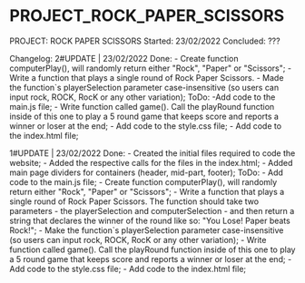 # PROJECT_ROCK_PAPER_SCISSORS
PROJECT: ROCK PAPER SCISSORS
Started: 23/02/2022
Concluded: ???

Changelog:
2#UPDATE | 23/02/2022
    Done:
        - Create function computerPlay(), will randomly return either "Rock", "Paper" or "Scissors";
        - Write a function that plays a single round of Rock Paper Scissors.
        - Made the function`s playerSelection parameter case-insensitive (so users can input rock, ROCK, RocK or any other variation);
    ToDo:
        -Add code to the main.js file;
            - Write function called game(). Call the playRound function inside of this one to play a 5 round game that keeps score and reports a winner or loser at the end;
        - Add code to the style.css file;
        - Add code to the index.html file;


1#UPDATE | 23/02/2022
    Done:
        - Created the initial files required to code the website;
        - Added the respective calls for the files in the index.html;
        - Added main page dividers for containers (header, mid-part, footer);
    ToDo:
        - Add code to the main.js file;
            - Create function computerPlay(), will randomly return either "Rock", "Paper" or "Scissors";
            - Write a function that plays a single round of Rock Paper Scissors. The function should take two parameters - the playerSelection and computerSelection - and then return a string that declares the winner of the round like so: "You Lose! Paper beats Rock!";
                - Make the function`s playerSelection parameter case-insensitive (so users can input rock, ROCK, RocK or any other variation);
            - Write function called game(). Call the playRound function inside of this one to play a 5 round game that keeps score and reports a winner or loser at the end;
        - Add code to the style.css file;
        - Add code to the index.html file;

